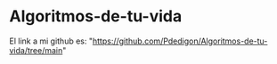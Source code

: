 # Algoritmos-de-tu-vida
El link a mi github es: "https://github.com/Pdedigon/Algoritmos-de-tu-vida/tree/main"
